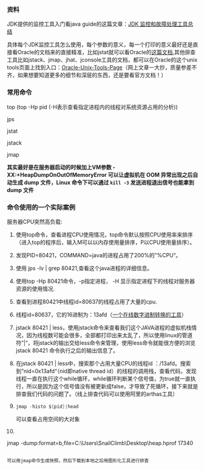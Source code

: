 ### 资料

JDK提供的监控工具入门看java guide的这篇文章：[JDK 监控和故障处理工具总结](https://snailclimb.gitee.io/javaguide/#/docs/java/jvm/JDK监控和故障处理工具总结?id=jdk-监控和故障处理工具总结)

具体每个JDK监控工具怎么使用，每个参数的意义，每一个打印的意义最好还是直接看Oracle的文档来的直接精准，比如jstat就可以看Oracle的[这篇文档](https://docs.oracle.com/javase/8/docs/technotes/tools/unix/jstat.html),其他排查工具比如jstack、jmap、jhat、jconsole工具的文档，都可以在Oracle的这个unix tools页面上找到入口：[Oracle-Unix-Tools-Page](https://docs.oracle.com/javase/8/docs/technotes/tools/unix/)（网上文章一大抄，质量参差不齐，如果想要知道更多的细节和深层的东西，还是要看官方文档！）



### 常用命令

top (top -Hp pid (-H表示查看指定进程内的线程对系统资源占用的分析))

jps

jstat

jstack

jmap

**其实最好是在服务器启动的时候加上VM参数  -XX:+HeapDumpOnOutOfMemoryError  可以让虚拟机在 OOM 异常出现之后自动生成 dump 文件，Linux 命令下可以通过 `kill -3` 发送进程退出信号也能拿到 dump 文件**



### 命令使用的一个实际案例

服务器CPU突然高负载:

1. 使用top命令，查看进程CPU使用情况，top命令默认按照CPU使用率来排序（进入top的程序后，输入M可以以内存使用量排序，P以CPU使用量排序）。

2. 发现PID=80421，COMMAND=java的进程占用了200%的”%CPU“。

3. 使用 jps -lv | grep 80421,查看这个java进程的详细信息。

4. 使用top -Hp 80421命令，-p指定进程， -H 显示指定进程下的线程对服务器资源的使用情况.

5. 查看到进程80421中线程id=80637的线程占用了大量的cpu.

6. 线程id=80637，它的16进制为：13afd（[一个在线数字进制转换的工具](https://www.sojson.com/hexconvert/10to16.html)）

7. jstack 80421 | less，使用jstack命令来查看我们这个JAVA进程的虚拟机栈情况，因为线程数可能会很多，全部都打印出来太乱了，所以使用linux的管道符”|“，将jstack的输出交给less命令来管理，使用less命令就能很方便的浏览jstack 80421 命令执行之后的输出信息了。

8. 在jstack 80421 | less中，搜索那个占用大量CPU的线程id ：/13afd。搜索到”nid=0x13afd“（nid即native thread id）的线程的调用栈，查看代码，发现线程一直在执行这个while循环，while循环判断某个信号值，为true就一直执行，所以是因为这个信号值没有被更新成false，才导致了死循环，接下来就是排查我们代码的问题了。（线上排查代码可以使用阿里的arthas工具）

9. ```java
   jmap -histo ${pid}|head
   ```

   可以查看占用空间的大对象

10. ```
   jmap -dump:format=b,file=C:\Users\SnailClimb\Desktop\heap.hprof 17340
   ```

   可以用jmap命令生成快照，然后下载到本地之后用图形化工具进行排查

